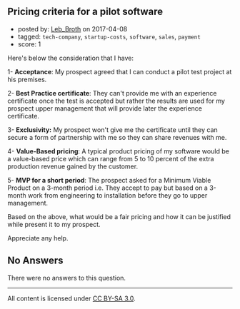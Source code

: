 ## Pricing criteria for a pilot software

- posted by: [Leb_Broth](https://stackexchange.com/users/4064932/leb-broth) on 2017-04-08
- tagged: `tech-company`, `startup-costs`, `software`, `sales`, `payment`
- score: 1

Here's below the consideration that I have:

1- **Acceptance**: My prospect agreed that I can conduct a pilot test project at his premises.

2- **Best Practice certificate**: They can't provide me with an experience certificate once the test is accepted but rather the results are used for my prospect upper management that will provide later the experience certificate.

3- **Exclusivity:** My prospect won't give me the certificate until they can secure a form of partnership with me so they can share revenues with me.

4- **Value-Based pricing**: A typical product pricing of my software would be a value-based price which can range from 5 to 10 percent of the extra production revenue gained by the customer.

5- **MVP for a short period**: The prospect asked for a Minimum Viable Product on a 3-month period i.e. They accept to pay but based on a 3-month work from engineering to installation before they go to upper management.

Based on the above, what would be a fair pricing and how it can be justified while present it to my prospect.

Appreciate any help.

## No Answers

There were no answers to this question.


---

All content is licensed under [CC BY-SA 3.0](https://creativecommons.org/licenses/by-sa/3.0/).
